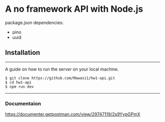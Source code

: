 # A no framework API with Node.js 
package.json dependencies:
* pino
* uuid
## Installation
***
A guide on how to run the server on your local machine.
```
$ git clone https://github.com/Mawasi1/hw1-api.git
$ cd hw1-api
$ npm run dev
```
***
### Documentaion
https://documenter.getpostman.com/view/29747119/2s9YypGPmX
